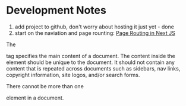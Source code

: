 # Development Notes

1. add project to github, don't worry about hosting it just yet - done
2. start on the naviation and page rounting: [Page Routing in Next JS](https://nextjs.org/docs/app/building-your-application/routing/linking-and-navigating)


The <main> tag specifies the main content of a document. The content inside the <main> element should be unique to the document. It should not contain any content that is repeated across documents such as sidebars, nav links, copyright information, site logos, and/or search forms.

There cannot be more than one <main> element in a document.
